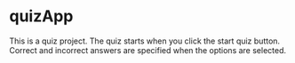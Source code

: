 # quizApp

This is a quiz project. The quiz starts when you click the start quiz button. Correct and incorrect answers are specified when the options are selected.